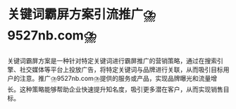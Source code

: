# 关键词霸屏方案引流推广⛈️9527nb.com⛈️

关键词霸屏方案是一种针对特定关键词进行霸屏推广的营销策略，通过在搜索引擎、社交媒体等平台上投放广告，将特定关键词与品牌进行关联，从而吸引目标用户的注意。推广⛈️9527nb.com⛈️提供的服务或产品，实现品牌曝光和流量增长。这种策略能够帮助企业快速提升知名度，吸引更多潜在客户，从而实现销售目标。